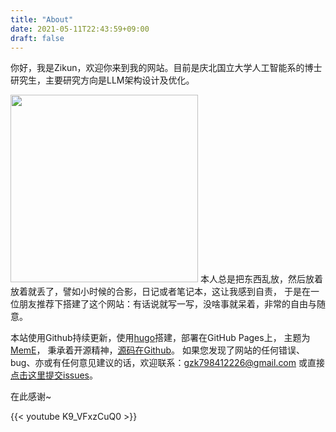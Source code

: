 ```yaml
---
title: "About"
date: 2021-05-11T22:43:59+09:00
draft: false
---
```



你好，我是Zikun，欢迎你来到我的网站。目前是庆北国立大学人工智能系的博士研究生，主要研究方向是LLM架构设计及优化。

<img src=https://z3.ax1x.com/2021/08/12/fdKWUs.jpg width="300"/>
本人总是把东西乱放，然后放着放着就丢了，譬如小时候的合影，日记或者笔记本，这让我感到自责， 于是在一位朋友推荐下搭建了这个网站：有话说就写一写，没啥事就呆着，非常的自由与随意。

本站使用Github持续更新，使用[hugo](https://gohugo.io/)搭建，部署在GitHub Pages上，
主题为[MemE](https://github.com/reuixiy/hugo-theme-meme.git)，
秉承着开源精神，[源码在Github](https://github.com/gzk798412226/gzk798412226.github.io.git)。
如果您发现了网站的任何错误、bug、亦或有任何意见建议的话，欢迎联系：gzk798412226@gmail.com 或直接
[点击这里提交issues](https://github.com/gzk798412226/gzk798412226.github.io/issues)。

在此感谢~



{{< youtube K9_VFxzCuQ0 >}}